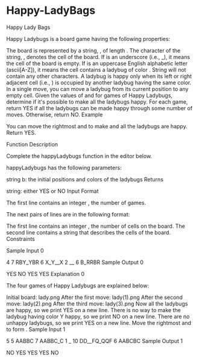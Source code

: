 # Happy-LadyBags
Happy Lady Bags

Happy Ladybugs is a board game having the following properties:

The board is represented by a string, , of length . The  character of the string, , denotes the  cell of the board.
If  is an underscore (i.e., _), it means the  cell of the board is empty.
If  is an uppercase English alphabetic letter (ascii[A-Z]), it means the  cell contains a ladybug of color .
String  will not contain any other characters.
A ladybug is happy only when its left or right adjacent cell (i.e., ) is occupied by another ladybug having the same color.
In a single move, you can move a ladybug from its current position to any empty cell.
Given the values of  and  for  games of Happy Ladybugs, determine if it's possible to make all the ladybugs happy. For each game, return YES if all the ladybugs can be made happy through some number of moves. Otherwise, return NO.
Example

You can move the rightmost  and  to make  and all the ladybugs are happy. Return YES.

Function Description

Complete the happyLadybugs function in the editor below.

happyLadybugs has the following parameters:

string b: the initial positions and colors of the ladybugs
Returns

string: either YES or NO
Input Format

The first line contains an integer , the number of games.

The next  pairs of lines are in the following format:

The first line contains an integer , the number of cells on the board.
The second line contains a string  that describes the  cells of the board.
Constraints

Sample Input 0

4
7
RBY_YBR
6
X_Y__X
2
__
6
B_RRBR
Sample Output 0

YES
NO
YES
YES
Explanation 0

The four games of Happy Ladybugs are explained below:

Initial board:
lady.png
After the first move:
lady(1).png
After the second move:
lady(2).png
After the third move:
lady(3).png
Now all the ladybugs are happy, so we print YES on a new line.
There is no way to make the ladybug having color Y happy, so we print NO on a new line.
There are no unhappy ladybugs, so we print YES on a new line.
Move the rightmost  and  to form .
Sample Input 1

5
5
AABBC
7
AABBC_C
1
_
10
DD__FQ_QQF
6
AABCBC
Sample Output 1

NO
YES
YES
YES
NO
